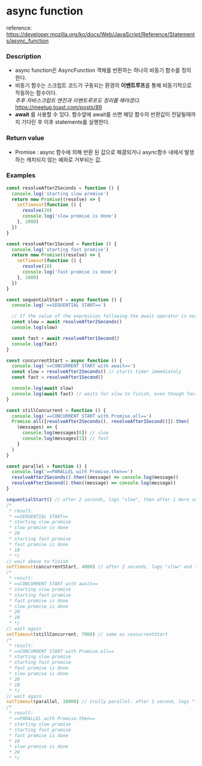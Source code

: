 # async function

reference: <https://developer.mozilla.org/ko/docs/Web/JavaScript/Reference/Statements/async_function>

### Description

- async function은 AsyncFunction 객체를 반환하는 하나의 비동기 함수를 정의한다.
- 비동기 함수는 스크립트 코드가 구동되는 환경의 **이벤트루프**를 통해 비동기적으로 작동하는 함수이다.  
  _추후 자바스크립트 엔진과 이벤트루프도 정리를 해야겠다._ https://meetup.toast.com/posts/89
- **await** 를 사용할 수 있다. 함수앞에 await를 쓰면 해당 함수의 반환값이 전달될때까지 기다린 후 이후 statements를 실행한다.

### Return value

- Promise : async 함수에 의해 반환 된 값으로 해결되거나 async함수 내에서 발생하는 캐치되지 않는 예외로 거부되는 값.

### Examples

```js
const resolveAfter2Seconds = function () {
  console.log('starting slow promise')
  return new Promise((resolve) => {
    setTimeout(function () {
      resolve(20)
      console.log('slow promise is done')
    }, 2000)
  })
}

const resolveAfter1Second = function () {
  console.log('starting fast promise')
  return new Promise((resolve) => {
    setTimeout(function () {
      resolve(10)
      console.log('fast promise is done')
    }, 1000)
  })
}

const sequentialStart = async function () {
  console.log('==SEQUENTIAL START==')

  // If the value of the expression following the await operator is not a Promise, it's converted to a resolved Promise.
  const slow = await resolveAfter2Seconds()
  console.log(slow)

  const fast = await resolveAfter1Second()
  console.log(fast)
}

const concurrentStart = async function () {
  console.log('==CONCURRENT START with await==')
  const slow = resolveAfter2Seconds() // starts timer immediately
  const fast = resolveAfter1Second()

  console.log(await slow)
  console.log(await fast) // waits for slow to finish, even though fast is already done!
}

const stillConcurrent = function () {
  console.log('==CONCURRENT START with Promise.all==')
  Promise.all([resolveAfter2Seconds(), resolveAfter1Second()]).then(
    (messages) => {
      console.log(messages[0]) // slow
      console.log(messages[1]) // fast
    }
  )
}

const parallel = function () {
  console.log('==PARALLEL with Promise.then==')
  resolveAfter2Seconds().then((message) => console.log(message))
  resolveAfter1Second().then((message) => console.log(message))
}

sequentialStart() // after 2 seconds, logs "slow", then after 1 more second, "fast"
/*
 * result:
 * ==SEQUENTIAL START==
 * starting slow promise
 * slow promise is done
 * 20
 * starting fast promise
 * fast promise is done
 * 10
 * */
// wait above to finish
setTimeout(concurrentStart, 4000) // after 2 seconds, logs "slow" and then "fast"
/*
 * result:
 * ==CONCURRENT START with await==
 * starting slow promise
 * starting fast promise
 * fast promise is done
 * slow promise is done
 * 20
 * 10
 * */
// wait again
setTimeout(stillConcurrent, 7000) // same as concurrentStart
/*
 * result:
 * ==CONCURRENT START with Promise.all==
 * starting slow promise
 * starting fast promise
 * fast promise is done
 * slow promise is done
 * 20
 * 10
 * */
// wait again
setTimeout(parallel, 10000) // trully parallel: after 1 second, logs "fast", then after 1 more second, "slow"
/*
 * result:
 * ==PARALLEL with Promise.then==
 * starting slow promise
 * starting fast promise
 * fast promise is done
 * 10
 * slow promise is done
 * 20
 * */
```
